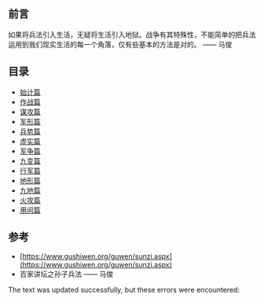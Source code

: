 ## 前言

如果将兵法引入生活，无疑将生活引入地狱。战争有其特殊性，不能简单的把兵法运用到我们现实生活的每一个角落，仅有些基本的方法是对的。 —— 马俊

## 目录

-   [始计篇](https://github.com/yanyue404/blog/issues/190#issuecomment-696461749)
-   [作战篇](https://github.com/yanyue404/blog/issues/190#issuecomment-696462268)
-   [谋攻篇](https://github.com/yanyue404/blog/issues/190#issuecomment-696462667)
-   [军形篇](https://github.com/yanyue404/blog/issues/190#issuecomment-696462802)
-   [兵势篇](https://github.com/yanyue404/blog/issues/190#issuecomment-696466543)
-   [虚实篇](https://github.com/yanyue404/blog/issues/190#issuecomment-696466717)
-   [军争篇](https://github.com/yanyue404/blog/issues/190#issuecomment-696466858)
-   [九变篇](https://github.com/yanyue404/blog/issues/190#issuecomment-696467041)
-   [行军篇](https://github.com/yanyue404/blog/issues/190#issuecomment-696467418)
-   [地形篇](https://github.com/yanyue404/blog/issues/190#issuecomment-696467583)
-   [九地篇](https://github.com/yanyue404/blog/issues/190#issuecomment-696467760)
-   [火攻篇](https://github.com/yanyue404/blog/issues/190#issuecomment-696467836)
-   [用间篇](https://github.com/yanyue404/blog/issues/190#issuecomment-696467961)

## 参考

-   [https://www.gushiwen.org/guwen/sunzi.aspx](https://www.gushiwen.org/guwen/sunzi.aspx)
-   百家讲坛之孙子兵法 —— 马俊

The text was updated successfully, but these errors were encountered: